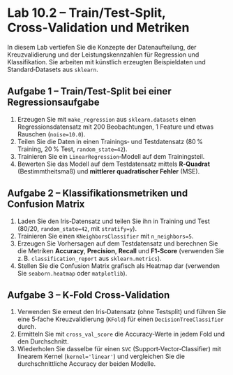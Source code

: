 # Lab 10.2 – Train/Test‑Split, Cross‑Validation und Metriken

In diesem Lab vertiefen Sie die Konzepte der Datenaufteilung, der Kreuzvalidierung und der Leistungskennzahlen für Regression und Klassifikation. Sie arbeiten mit künstlich erzeugten Beispieldaten und Standard‑Datasets aus `sklearn`.

## Aufgabe 1 – Train/Test‑Split bei einer Regressionsaufgabe

1. Erzeugen Sie mit `make_regression` aus `sklearn.datasets` einen Regressionsdatensatz mit 200 Beobachtungen, 1 Feature und etwas Rauschen (`noise=10.0`).
2. Teilen Sie die Daten in einen Trainings‑ und Testdatensatz (80 % Training, 20 % Test, `random_state=42`).
3. Trainieren Sie ein `LinearRegression`‑Modell auf dem Trainingsteil.
4. Bewerten Sie das Modell auf dem Testdatensatz mittels **R‑Quadrat** (Bestimmtheitsmaß) und **mittlerer quadratischer Fehler** (MSE).

## Aufgabe 2 – Klassifikationsmetriken und Confusion Matrix

1. Laden Sie den Iris‑Datensatz und teilen Sie ihn in Training und Test (80/20, `random_state=42`, mit `stratify=y`).
2. Trainieren Sie einen `KNeighborsClassifier` mit `n_neighbors=5`.
3. Erzeugen Sie Vorhersagen auf dem Testdatensatz und berechnen Sie die Metriken **Accuracy**, **Precision**, **Recall** und **F1‑Score** (verwenden Sie z. B. `classification_report` aus `sklearn.metrics`).
4. Stellen Sie die Confusion Matrix grafisch als Heatmap dar (verwenden Sie `seaborn.heatmap` oder `matplotlib`).

## Aufgabe 3 – K‑Fold Cross‑Validation

1. Verwenden Sie erneut den Iris‑Datensatz (ohne Testsplit) und führen Sie eine 5‑fache Kreuzvalidierung (`KFold`) für einen `DecisionTreeClassifier` durch.
2. Ermitteln Sie mit `cross_val_score` die Accuracy‑Werte in jedem Fold und den Durchschnitt.
3. Wiederholen Sie dasselbe für einen `SVC` (Support‑Vector‑Classifier) mit linearem Kernel (`kernel='linear'`) und vergleichen Sie die durchschnittliche Accuracy der beiden Modelle.
